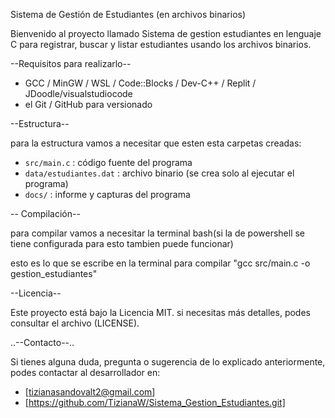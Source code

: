  Sistema de Gestión de Estudiantes (en archivos binarios)

 Bienvenido al proyecto llamado Sistema de gestion estudiantes en lenguaje C para registrar, buscar y listar estudiantes usando los archivos binarios.

--Requisitos para realizarlo--
- GCC / MinGW / WSL / Code::Blocks / Dev-C++ / Replit / JDoodle/visualstudiocode
- el Git / GitHub para versionado

--Estructura--

para la estructura vamos a necesitar que esten esta carpetas creadas:

- `src/main.c` : código fuente del programa
- `data/estudiantes.dat` : archivo binario (se crea solo al ejecutar el programa)
- `docs/` : informe y capturas del programa

-- Compilación--

para compilar vamos a necesitar la terminal bash(si la de powershell se tiene configurada para esto tambien puede funcionar)

esto es lo que se escribe en la terminal para compilar "gcc src/main.c -o gestion_estudiantes"

--Licencia--

Este proyecto está bajo la Licencia MIT. si necesitas más detalles, podes consultar el archivo (LICENSE).


..--Contacto--..

Si tienes alguna duda, pregunta o sugerencia de lo explicado anteriormente, podes contactar al desarrollador en:
- [tizianasandovalt2@gmail.com]
- [https://github.com/TizianaW/Sistema_Gestion_Estudiantes.git]
